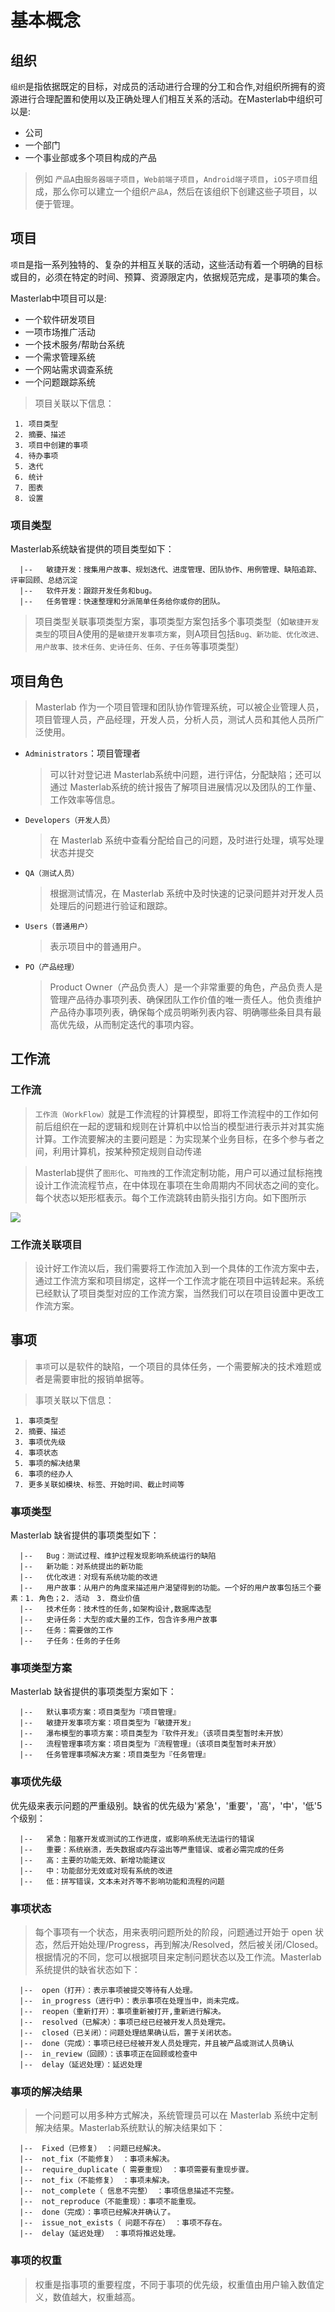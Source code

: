 # 基本概念

## 组织
`组织`是指依据既定的目标，对成员的活动进行合理的分工和合作,对组织所拥有的资源进行合理配置和使用以及正确处理人们相互关系的活动。在Masterlab中组织可以是:
- 公司
- 一个部门
- 一个事业部或多个项目构成的产品
>例如 `产品A`由`服务器端子项目`，`Web前端子项目`，`Android端子项目`，`iOS子项目`组成，那么你可以建立一个组织`产品A`，然后在该组织下创建这些子项目，以便于管理。

## 项目
`项目`是指一系列独特的、复杂的并相互关联的活动，这些活动有着一个明确的目标或目的，必须在特定的时间、预算、资源限定内，依据规范完成，是事项的集合。

Masterlab中项目可以是:
- 一个软件研发项目
- 一项市场推广活动
- 一个技术服务/帮助台系统
- 一个需求管理系统
- 一个网站需求调查系统
-  一个问题跟踪系统

>项目关联以下信息：
```
 1. 项目类型
 2. 摘要、描述
 3. 项目中创建的事项
 4. 待办事项
 5. 迭代
 6. 统计
 7. 图表
 8. 设置
```

### 项目类型
Masterlab系统缺省提供的项目类型如下：

      |--   敏捷开发：搜集用户故事、规划迭代、进度管理、团队协作、用例管理、缺陷追踪、评审回顾、总结沉淀
      |--   软件开发：跟踪开发任务和bug。   
      |--   任务管理：快速整理和分派简单任务给你或你的团队。  
 >项目类型关联事项类型方案，事项类型方案包括多个事项类型（如`敏捷开发类型`的项目A使用的是`敏捷开发事项方案`，则A项目包括`Bug、新功能、优化改进、用户故事、技术任务、史诗任务、任务、子任务`等事项类型）

## 项目角色
  > Masterlab 作为一个项目管理和团队协作管理系统，可以被企业管理人员，项目管理人员，产品经理，开发人员，分析人员，测试人员和其他人员所广泛使用。
- `Administrators`：项目管理者
  >可以针对登记进 Masterlab系统中问题，进行评估，分配缺陷；还可以通过 Masterlab系统的统计报告了解项目进展情况以及团队的工作量、工作效率等信息。
- `Developers（开发人员）`
  >在 Masterlab 系统中查看分配给自己的问题，及时进行处理，填写处理状态并提交
- `QA（测试人员）`
  >根据测试情况，在 Masterlab 系统中及时快速的记录问题并对开发人员处理后的问题进行验证和跟踪。
- `Users（普通用户）`
  >表示项目中的普通用户。
- `PO（产品经理）`
  >Product Owner（产品负责人）是一个非常重要的角色，产品负责人是管理产品待办事项列表、确保团队工作价值的唯一责任人。他负责维护产品待办事项列表，确保每个成员明晰列表内容、明确哪些条目具有最高优先级，从而制定迭代的事项内容。

## 工作流

### 工作流
  >`工作流（WorkFlow）`就是工作流程的计算模型，即将工作流程中的工作如何前后组织在一起的逻辑和规则在计算机中以恰当的模型进行表示并对其实施计算。工作流要解决的主要问题是：为实现某个业务目标，在多个参与者之间，利用计算机，按某种预定规则自动传递

  >Masterlab提供了`图形化`、`可拖拽`的工作流定制功能，用户可以通过鼠标拖拽设计工作流流程节点，在中体现在事项在生命周期内不同状态之间的变化。每个状态以矩形框表示。每个工作流跳转由箭头指引方向。如下图所示

![](http://pm.masterlab.vip/doc/images/workflow_01.png)

### 工作流关联项目
  >设计好工作流以后，我们需要将工作流加入到一个具体的工作流方案中去，通过工作流方案和项目绑定，这样一个工作流才能在项目中运转起来。系统已经默认了项目类型对应的工作流方案，当然我们可以在项目设置中更改工作流方案。

## 事项
  >`事项`可以是软件的缺陷，一个项目的具体任务，一个需要解决的技术难题或者是需要审批的报销单据等。

>事项关联以下信息：
```
 1. 事项类型
 2. 摘要、描述
 3. 事项优先级
 4. 事项状态
 5. 事项的解决结果
 6. 事项的经办人
 7. 更多关联如模块、标签、开始时间、截止时间等
```

### 事项类型
Masterlab 缺省提供的事项类型如下：

      |--   Bug：测试过程、维护过程发现影响系统运行的缺陷
      |--   新功能：对系统提出的新功能   
      |--   优化改进：对现有系统功能的改进   
      |--   用户故事：从用户的角度来描述用户渴望得到的功能。一个好的用户故事包括三个要素：1. 角色；2. 活动　3. 商业价值 
      |--   技术任务：技术性的任务,如架构设计,数据库选型
      |--   史诗任务：大型的或大量的工作，包含许多用户故事
      |--   任务：需要做的工作
      |--   子任务：任务的子任务

### 事项类型方案
Masterlab 缺省提供的事项类型方案如下：

      |--   默认事项方案：项目类型为『项目管理』
      |--   敏捷开发事项方案：项目类型为『敏捷开发』
      |--   瀑布模型的事项方案：项目类型为『软件开发』（该项目类型暂时未开放）
      |--   流程管理事项方案：项目类型为『流程管理』（该项目类型暂时未开放）
      |--   任务管理事项解决方案：项目类型为『任务管理』

### 事项优先级
优先级来表示问题的严重级别。缺省的优先级为'紧急'，'重要'，'高'，'中'，'低'5个级别：

      |--   紧急：阻塞开发或测试的工作进度，或影响系统无法运行的错误
      |--   重要：系统崩溃，丢失数据或内存溢出等严重错误、或者必需完成的任务   
      |--   高：主要的功能无效、新增功能建议   
      |--   中：功能部分无效或对现有系统的改进 
      |--   低：拼写错误，文本未对齐等不影响功能和流程的问题

### 事项状态
  >每个事项有一个状态，用来表明问题所处的阶段，问题通过开始于 open 状态，然后开始处理/Progress，再到解决/Resolved，然后被关闭/Closed。根据情况的不同，您可以根据项目来定制问题状态以及工作流。Masterlab 系统提供的缺省状态如下：

      |--  open（打开）：表示事项被提交等待有人处理。
      |--  in_progress（进行中）：表示事项在处理当中，尚未完成。
      |--  reopen（重新打开）：事项重新被打开,重新进行解决。
      |--  resolved（已解决）：事项已经已经被开发人员处理完。
      |--  closed（已关闭）：问题处理结果确认后，置于关闭状态。
      |--  done（完成）：事项已经已经被开发人员处理完，并且被产品或测试人员确认
      |--  in_review（回顾）：该事项正在回顾或检查中
      |--  delay（延迟处理）：延迟处理

### 事项的解决结果
  >一个问题可以用多种方式解决，系统管理员可以在 Masterlab 系统中定制解决结果。Masterlab系统默认的解决结果如下：

      |--  Fixed（已修复） ：问题已经解决。
      |--  not_fix（不能修复） ：事项未解决。
      |--  require_duplicate（ 需要重现） ：事项需要有重现步骤。
      |--  not_fix（不能修复） ：事项未解决。
      |--  not_complete（ 信息不完整） ：事项信息描述不完整。
      |--  not_reproduce（不能重现）：事项不能重现。
      |--  done（完成）：事项已经解决并确认了。
      |--  issue_not_exists（ 问题不存在） ：事项不存在。
      |--  delay（延迟处理） ：事项将推迟处理。

### 事项的权重
  >权重是指事项的重要程度，不同于事项的优先级，权重值由用户输入数值定义，数值越大，权重越高。